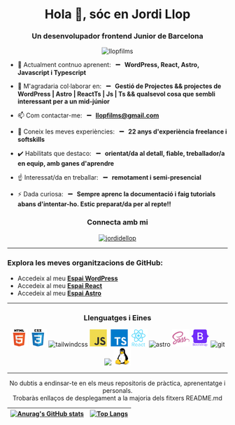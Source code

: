 <h1 align="center">Hola 👋, sóc en Jordi Llop</h1>
<h3 align="center">Un desenvolupador frontend Junior de Barcelona</h3>

<p align="center"> <img src="https://komarev.com/ghpvc/?username=llopfilms&label=Visites%20llopfilms&color=0e75b6&style=flat" alt="llopfilms" /> </p>

- 🌱 Actualment contnuo aprenent: **&nbsp; ➖ &nbsp; WordPress, React, Astro, Javascript i Typescript**

- 👯 M'agradaria col·laborar en: **&nbsp; ➖ &nbsp; Gestió de Projectes && projectes de WordPress | Astro | ReactTs | Js | Ts && qualsevol cosa que sembli interessant per a un mid-júnior**

- 📫 Com contactar-me: **&nbsp; ➖ &nbsp; llopfilms@gmail.com**

- 📄 Coneix les meves experiències: **&nbsp; ➖ &nbsp; 22 anys d'experiència freelance i softskills**

- :heavy_check_mark: Habilitats que destaco: **&nbsp; ➖ &nbsp; orientat/da al detall, fiable, treballador/a en equip, amb ganes d'aprendre**

- :point_up: Interessat/da en treballar: **&nbsp; ➖ &nbsp; remotament i semi-presencial**

- ⚡ Dada curiosa: **&nbsp; ➖ &nbsp; Sempre aprenc la documentació i faig tutorials abans d'intentar-ho. Estic preparat/da per al repte!!**

<h3 align="center">Connecta amb mi</h3>
<p align="center">
<a href="https://linkedin.com/in/jordidellop" target="blank"><img align="center" src="https://raw.githubusercontent.com/rahuldkjain/github-profile-readme-generator/master/src/images/icons/Social/linked-in-alt.svg" alt="jordidellop" height="30" width="40" /></a>
</p>

---

### Explora les meves organitzacions de GitHub:

* Accedeix al meu **[Espai WordPress](https://github.com/Espai-Wordpress)**
* Accedeix al meu **[Espai React](https://github.com/Espai-React)**
* Accedeix al meu **[Espai Astro](https://github.com/Espai-Astro)**

---

<h3 align="center">Llenguatges i Eines</h3>

<p align="center">
<img src="https://raw.githubusercontent.com/devicons/devicon/master/icons/html5/html5-original-wordmark.svg" alt="html5" width="40" height="40"/>
<img src="https://raw.githubusercontent.com/devicons/devicon/master/icons/css3/css3-original-wordmark.svg" alt="css3" width="40" height="40" />
<img src="https://www.vectorlogo.zone/logos/tailwindcss/tailwindcss-icon.svg" alt="tailwindcss" width="40" height="40"/>
<img src="https://raw.githubusercontent.com/devicons/devicon/master/icons/javascript/javascript-original.svg" alt="javascript" width="40" height="40" />&nbsp;
<img src="https://raw.githubusercontent.com/devicons/devicon/master/icons/typescript/typescript-original.svg" alt="typescript" width="40" height="40"/>
<img src="https://raw.githubusercontent.com/devicons/devicon/master/icons/react/react-original-wordmark.svg" alt="react" width="40" height="40"/>
<img src="https://raw.githubusercontent.com/withastro/astro/main/assets/astro-logo-cutout-light.png" alt="astro" width="40" height="40"/>
<img src="https://raw.githubusercontent.com/devicons/devicon/master/icons/sass/sass-original.svg" alt="sass" width="40" height="40"/>
<img src="https://raw.githubusercontent.com/devicons/devicon/master/icons/bootstrap/bootstrap-plain-wordmark.svg" alt="bootstrap" width="40" height="40"/>
<img src="https://www.vectorlogo.zone/logos/git-scm/git-scm-icon.svg" alt="git" width="40" height="40"/>
<img src="https://img.icons8.com/fluent/36/000000/visual-studio-code-2019.png"/>
<img src="https://raw.githubusercontent.com/devicons/devicon/master/icons/linux/linux-original.svg" alt="linux" width="40" height="40"/>
</p>

<hr>
<p align="center">No dubtis a endinsar-te en els meus repositoris de pràctica, aprenentatge i personals. <br> Trobaràs enllaços de desplegament a la majoria dels fitxers README.md</p>

<div align="center">

| [![Anurag's GitHub stats](https://github-readme-stats.vercel.app/api?username=llopFilms&show_icons=true&theme=github_dark)](https://github.com/llopFilms/github-readme-stats) | [![Top Langs](https://github-readme-stats.vercel.app/api/top-langs/?username=llopFilms&&show_icons=true&theme=github_dark&layout=compact)](https://github.com/llopFilms/github-readme-stats) |
| ------------- | ------------- |
  
</div>

